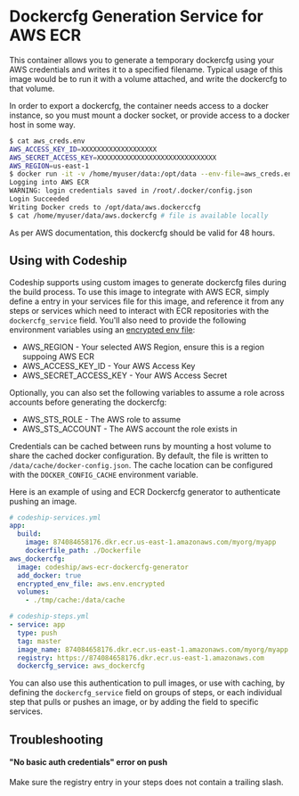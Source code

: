 # Dockercfg Generation Service for AWS ECR

This container allows you to generate a temporary dockercfg using your AWS credentials
and writes it to a specified filename. Typical usage of this image would be to run it
with a volume attached, and write the dockercfg to that volume.

In order to export a dockercfg, the container needs access to a docker instance, so
you must mount a docker socket, or provide access to a docker host in some way.

```bash
$ cat aws_creds.env
AWS_ACCESS_KEY_ID=XXXXXXXXXXXXXXXXXXX
AWS_SECRET_ACCESS_KEY=XXXXXXXXXXXXXXXXXXXXXXXXXXXXXX
AWS_REGION=us-east-1
$ docker run -it -v /home/myuser/data:/opt/data --env-file=aws_creds.env -v /var/run/docker.sock:/var/run/docker.sock codeship/aws-ecr-dockercfg-generator /opt/data/aws.dockercfg
Logging into AWS ECR
WARNING: login credentials saved in /root/.docker/config.json
Login Succeeded
Writing Docker creds to /opt/data/aws.dockerccfg
$ cat /home/myuser/data/aws.dockercfg # file is available locally
```

As per AWS documentation, this dockercfg should be valid for 48 hours.

## Using with Codeship

Codeship supports using custom images to generate dockercfg files during the build process. To use this image to integrate with AWS ECR, simply define a entry in your services file for this image, and reference it from any steps or services which need to interact with ECR repositories with the `dockercfg_service` field. You'll also need to provide the following environment variables using an [encrypted env file](https://codeship.com/documentation/docker/encryption/):

* AWS_REGION - Your selected AWS Region, ensure this is a region suppoing AWS ECR
* AWS_ACCESS_KEY_ID - Your AWS Access Key
* AWS_SECRET_ACCESS_KEY - Your AWS Access Secret

Optionally, you can also set the following variables to assume a role across accounts before generating the dockercfg:

* AWS_STS_ROLE - The AWS role to assume
* AWS_STS_ACCOUNT - The AWS account the role exists in

Credentials can be cached between runs by mounting a host volume
to share the cached docker configuration. By default, the file is written to
```/data/cache/docker-config.json```. The cache location can be
configured with the ```DOCKER_CONFIG_CACHE``` environment variable.

Here is an example of using and ECR Dockercfg generator to authenticate pushing an image.

```yaml
# codeship-services.yml
app:
  build:
    image: 874084658176.dkr.ecr.us-east-1.amazonaws.com/myorg/myapp
    dockerfile_path: ./Dockerfile
aws_dockercfg:
  image: codeship/aws-ecr-dockercfg-generator
  add_docker: true
  encrypted_env_file: aws.env.encrypted
  volumes:
    - ./tmp/cache:/data/cache
```

```yaml
# codeship-steps.yml
- service: app
  type: push
  tag: master
  image_name: 874084658176.dkr.ecr.us-east-1.amazonaws.com/myorg/myapp
  registry: https://874084658176.dkr.ecr.us-east-1.amazonaws.com
  dockercfg_service: aws_dockercfg
```

You can also use this authentication to pull images, or use with caching, by defining the `dockercfg_service` field on groups of steps, or each individual step that pulls or pushes an image, or by adding the field to specific services.

## Troubleshooting

#### "No basic auth credentials" error on push
Make sure the registry entry in your steps does not contain a trailing slash.